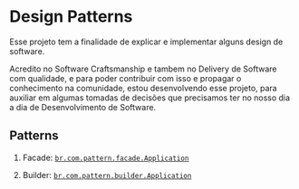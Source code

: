 # Design Patterns


Esse projeto tem a finalidade de explicar e implementar alguns design de software.

Acredito no Software Craftsmanship e tambem no Delivery de Software com qualidade, 
e para poder contribuir com isso e propagar o conhecimento na comunidade, estou desenvolvendo esse projeto, 
para auxiliar em algumas tomadas de decisões que precisamos ter no nosso dia a dia de Desenvolvimento de Software.


## Patterns
1. Facade: [`br.com.pattern.facade.Application`](https://github.com/jRaphaDev/design-pattern-project/tree/master/src/main/java/br/com/pattern/facade)

2. Builder: [`br.com.pattern.builder.Application`](https://github.com/jRaphaDev/design-pattern-project/tree/master/src/main/java/br/com/pattern/builder)

